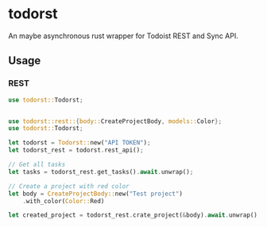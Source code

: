 # todorst

An maybe asynchronous rust wrapper for Todoist REST and Sync API.

## Usage

### REST

```rust
use todorst::Todorst;


use todorst::rest::{body::CreateProjectBody, models::Color};
use todorst::Todorst;

let todorst = Todorst::new("API TOKEN");
let todorst_rest = todorst.rest_api();

// Get all tasks
let tasks = todorst_rest.get_tasks().await.unwrap();

// Create a project with red color
let body = CreateProjectBody::new("Test project")
    .with_color(Color::Red)

let created_project = todorst_rest.crate_project(&body).await.unwrap();

```
